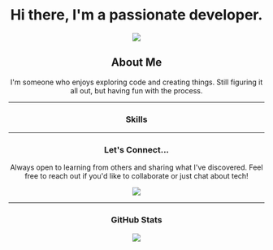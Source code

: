 <div align="center">

# Hi there, I'm a passionate developer.
<img src="https://capsule-render.vercel.app/api?type=waving&color=gradient&height=300&section=header&text=Hi%20there,%20I'm%20a%20passionate%20developer&fontSize=40&animation=fadeIn&fontAlignY=38&desc=I%20enjoy%20exploring%20code%20and%20creating%20things.%20Still%20figuring%20it%20all%20out,%20but%20having%20fun%20with%20the%20process.&descAlignY=51&descAlign=62" />

## About Me

I'm someone who enjoys exploring code and creating things. Still figuring it all out, but having fun with the process.

---

### Skills

<!-- Add your skills here -->

---

### Let's Connect...

Always open to learning from others and sharing what I've discovered. Feel free to reach out if you'd like to collaborate or just chat about tech!

<p align="center">
  <a href="https://twitter.com/@t40116h">
    <img src="https://img.shields.io/badge/Twitter-1DA1F2?style=for-the-badge&logo=twitter&logoColor=white" />
  </a>
  <!-- Add your portfolio link here -->
</p>

---

### GitHub Stats

<p align="center">
  <img src="https://github-readme-stats.vercel.app/api?username=t40116h&show_icons=true&count_private=true&theme=dracula&hide_title=true" />
</p>

</div>
